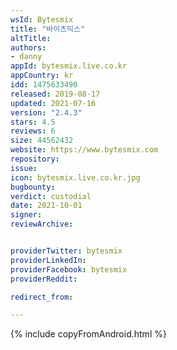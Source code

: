 ```yaml
---
wsId: Bytesmix
title: "바이츠믹스"
altTitle: 
authors:
- danny
appId: bytesmix.live.co.kr
appCountry: kr
idd: 1475633490
released: 2019-08-17
updated: 2021-07-16
version: "2.4.3"
stars: 4.5
reviews: 6
size: 44562432
website: https://www.bytesmix.com
repository: 
issue: 
icon: bytesmix.live.co.kr.jpg
bugbounty: 
verdict: custodial
date: 2021-10-01
signer: 
reviewArchive:


providerTwitter: bytesmix
providerLinkedIn: 
providerFacebook: bytesmix
providerReddit: 

redirect_from:

---
```


{% include copyFromAndroid.html %}
